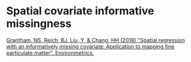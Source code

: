 # Spatial covariate informative missingness

[Grantham, NS, Reich, BJ, Liu, Y, & Chang, HH (2018) "Spatial regression with an informatively missing covariate: Application to mapping fine particulate matter". Environmetrics.](https://onlinelibrary.wiley.com/doi/pdf/10.1002/env.2499)
